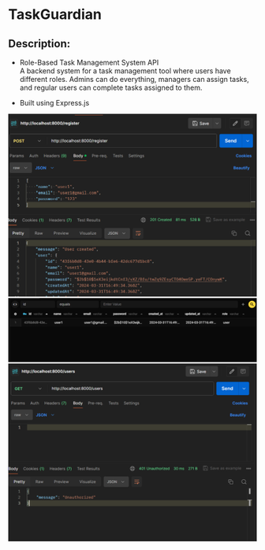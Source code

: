 # TaskGuardian

## Description:
 - Role-Based Task Management System API \
A backend system for a task management tool where users have different
roles. Admins can do everything, managers can assign tasks, and regular users can
complete tasks assigned to them. 

 - Built using Express.js

![Register](/images/postman.png)
![Store](/images/table.png)
![UnAuthorized](/images/unauthorized.png)